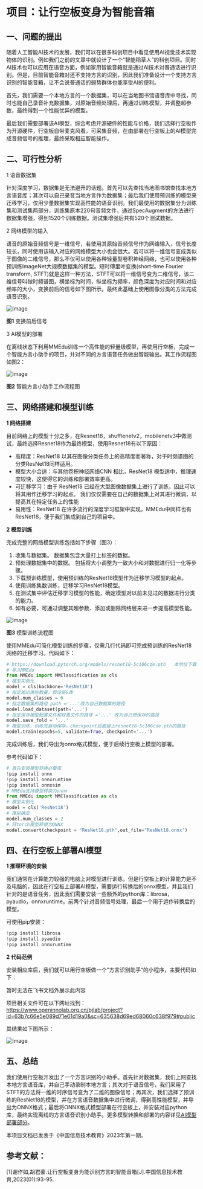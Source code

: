 # 项目：让行空板变身为智能音箱

## 一、问题的提出

随着人工智能AI技术的发展，我们可以在很多科创项目中看见使用AI视觉技术实现物体的识别。例如我们之前的文章中就设计了一个“智能稻草人”的科创项目。同时AI技术也可以应用在语音方面，例如家用智能音箱就是通过AI技术对普通话进行识别。但是，目前智能音箱对还不支持方言的识别，因此我们准备设计一个支持方言识别的智能音箱，让不会说普通话的弱势群体也能享受AI的便利。

首先，我们需要一个本地方言的一个数据集，可以在当地图书馆语音库中寻找，同时也能自己录音补充数据集，对原始音频处理后，再通过训练模型，并调整超参数，最终得到一个性能优异的模型。

最后我们需要部署该AI模型，综合考虑开源硬件的性能与价格，我们选择行空板作为开源硬件，行空板自带麦克风看，可采集音频，在由部署在行空板上的AI模型完成音频信号的推理，最终采取相应智能操作。

## 二、可行性分析

1 语音数据集

针对深度学习，数据集是无法避开的话题。首先可以先查找当地图书馆查找本地方言语音库；其次可以自己录音当地方言作为数据集；最后我们使用预训练的模型来迁移学习，仅用少量数据集实现高性能的语音识别。我们最使用的数据集分为训练集和测试集两部分，训练集原本220句音频文件，通过SpecAugment的方法进行数据集增强，得到1520个训练数据。测试集增强后共有520个测试数据。

2 网络模型的输入

语音的原始音频信号是一维信号，若使用其原始音频信号作为网络输入，信号长度较长，同时使用该输入对应的网络模型大小也会很大。若可以将一维信号变成类似于图像的二维信号，那么不仅可以使用各种轻量型卷积神经网络，也可以使用各种预训练ImageNet大规模数据集的模型。短时傅里叶变换(short-time Fourier transform, STFT)就是这样一种方法，STFT可以将一维信号变为二维信号，该二维信号叫做时频谱图，横坐标为时间，纵坐标为频率，颜色深度为对应时间和对应频率的大小，变换前后的信号如下图所示。最终此基础上使用图像分类的方法完成语音识别。

![image](../../images/support_resources/变换后图像.png)

**图1** 变换前后信号

3 AI模型的部署

在离线状态下利用MMEdu训练一个高性能的轻量级模型，再使用行空板，完成一个智能方言小助手的项目，并对不同的方言语音任务做出智能输出。其工作流程图如图2：

![image](../../images/support_resources/智能音箱工作图.PNG)

**图2** 智能方言小助手工作流程图

## 三、网络搭建和模型训练

**1 网络搭建**

目前网络上的模型十分之多，在Resnet18，shufflenetv2，mobilenetv3中做测试，最终选择Resnet18作为最终模型，使用Resnet18有以下原因：

- 高精度：ResNet18 以其在图像分类任务上的高精度而著称，对于时频谱图的分类ResNet18同样适用。
- 模型大小合适：与其他卷积神经网络CNN 相比，ResNet18 模型适中，推理速度较快，这使得它的训练和部署效率更高。
- 可迁移学习：由于 ResNet18 已经在大型图像数据集上进行了训练，因此可以将其用作迁移学习的起点。 我们仅仅需要在自己的数据集上对其进行微调，以提高其在特定任务上的性能
- 易用性：ResNet18 在许多流行的深度学习框架中实现，MMEdu中同样也有ResNet18，便于我们集成到自己的项目中。

**2 模型训练**

完成完整的网络模型训练包括如下步骤（图3）：

1. 收集与数据集。 数据集包含大量打上标签的数据。
2. 预处理数据集中的数据。 包括将大小调整为一致大小和对数据进行归一化等步骤。
3. 下载预训练模型，使用预训练的ResNet18模型作为迁移学习模型的起点。
4. 使用训练集数训练，迁移学习ResNet18模型。
5. 在测试集中评估迁移学习模型的性能，确定模型对以前未见过的数据进行分类的能力。
6. 如有必要，可通过调整其超参数、添加或删除网络层来进一步提高模型性能。

![image](../../images/support_resources/模型训练图.png)

**图3** 模型训练流程图

使用MMEdu可简化模型训练的步骤，仅需几行代码即可完成预训练的ResNet18网络的迁移学习。代码如下：

```Python
# https://download.pytorch.org/models/resnet18-5c106cde.pth   本地址下载预训练的ResNet18模型 下载好的文件应该叫做 resnet18-5c106cde.pth 的pth文件
# 导入MMEdu
from MMEdu import MMClassification as cls
# 模型实例化
model = cls(backbone='ResNet18')
# 指定输出类别数量，假设是6类
model.num_classes = 6
# 指定数据集的路径 path ='...'改为自己数据集的路径
model.load_dataset(path='...')
# 指定保存模型配置文件和权重文件的路径 ='...' 改为自己想保存的路径
model.save_fold = '...'
# 模型训练，训练完自动保存，checkpoint后面接上resnet18-5c106cde.pth的路径
model.train(epochs=5, validate=True, checkpoint='...')
```

完成训练后，我们导出为onnx格式模型，便于后续行空板上模型的部署。

参考代码如下：

```Python
# 首先安装模型转换必要库
!pip install onnx
!pip install onnxruntime
!pip install onnxsim
# MMEdu支持模型转换为onnx
from MMEdu import MMClassification as cls
# 模型实例化
model = cls('ResNet18')
# 类别确定
model.num_classes = 2
# 将torch模型转换为ONNX
model.convert(checkpoint = "ResNet18.pth",out_file="ResNet18.onnx")
```

## 四、在行空板上部署AI模型

**1 推理环境的安装**

我们通常在计算能力较强的电脑上对模型进行训练，但是行空板上的计算能力是不及电脑的，因此在行空板上部署AI模型，需要运行转换后的onnx模型，并且我们针对的是语音任务，因此我们需要安装一些额外的python库：librosa，pyaudio，onnxruntime。前两个针对音频信号处理，最后一个用于运作转换后的模型。

可使用pip安装：

```Python
!pip install librosa
!pip install pyaudio
!pip install onnxruntime
```

**2 代码范例**

安装相应库后，我们就可以用行空板做一个”方言识别助手“的小程序，主要代码如下：

暂时无法在飞书文档外展示此内容

项目相关文件可在以下网址找到：https://www.openinnolab.org.cn/pjlab/project?id=63b7c66e5e089d71e61d19a0&sc=635638d69ed68060c638f979#public

其结果如下图所示：

![image](../../images/support_resources/智能语音助手.png)

## 五、总结

我们使用行空板开发出了一个方言识别的小助手。首先针对数据集，我们上网查找本地方言语音库，并自己手动录制本地方言；其次对于语音信号，我们采用了STFT的方法将一维的时序信号变为了二维的图像信号；再其次，我们选择了预训练的ResNet18的模型，并在方言语音数据集中进行微调，得到高性能模型，并导出为ONNX格式；最后将ONNX格式模型部署在行空板上，并安装对应python库，最终实现离线的方言语音识别小助手。更多模型转换和部署的内容详见[AI模型部署部分](https://xedu.readthedocs.io/zh/master/mmedu/model_convert.html)。

本项目文档已发表于《中国信息技术教育》2023年第一期。

## 参考文献：

[1]谢作如,胡君豪.让行空板变身为能识别方言的智能音箱[J].中国信息技术教育,2023(01):93-95.